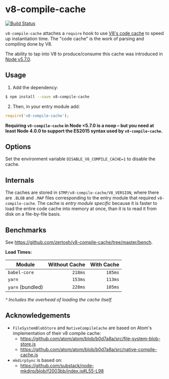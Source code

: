 # v8-compile-cache

[![Build Status](https://travis-ci.org/zertosh/v8-compile-cache.svg?branch=master)](https://travis-ci.org/zertosh/v8-compile-cache)

`v8-compile-cache` attaches a `require` hook to use [V8's code cache](https://v8project.blogspot.com/2015/07/code-caching.html) to speed up instantiation time. The "code cache" is the work of parsing and compiling done by V8.

The ability to tap into V8 to produce/consume this cache was introduced in [Node v5.7.0](https://nodejs.org/en/blog/release/v5.7.0/).

## Usage

1. Add the dependency:

  ```sh
  $ npm install --save v8-compile-cache
  ```

2. Then, in your entry module add:

  ```js
  require('v8-compile-cache');
  ```

**Requiring `v8-compile-cache` in Node <5.7.0 is a noop – but you need at least Node 4.0.0 to support the ES2015 syntax used by `v8-compile-cache`.**

## Options

Set the environment variable `DISABLE_V8_COMPILE_CACHE=1` to disable the cache.

## Internals

The caches are stored in `$TMP/v8-compile-cache/V8_VERSION`, where there are `.BLOB` and `.MAP` files corresponding to the entry module that required `v8-compile-cache`. The cache is _entry module specific_ because it is faster to load the entire code cache into memory at once, than it is to read it from disk on a file-by-file basis.

## Benchmarks

See https://github.com/zertosh/v8-compile-cache/tree/master/bench.

**Load Times:**

| Module           | Without Cache | With Cache |
| ---------------- | -------------:| ----------:|
| `babel-core`     | `218ms`       | `185ms`    |
| `yarn`           | `153ms`       | `113ms`    |
| `yarn` (bundled) | `228ms`       | `105ms`    |

_^ Includes the overhead of loading the cache itself._

## Acknowledgements

* `FileSystemBlobStore` and `NativeCompileCache` are based on Atom's implementation of their v8 compile cache:
  - https://github.com/atom/atom/blob/b0d7a8a/src/file-system-blob-store.js
  - https://github.com/atom/atom/blob/b0d7a8a/src/native-compile-cache.js
* `mkdirpSync` is based on:
  - https://github.com/substack/node-mkdirp/blob/f2003bb/index.js#L55-L98
